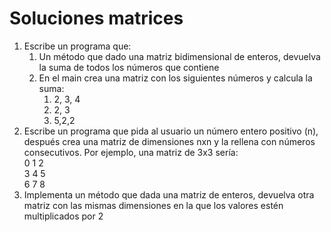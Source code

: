 # Soluciones matrices

1. Escribe un programa que:
   1. Un método que dado una matriz bidimensional de enteros, devuelva la suma de todos los números que contiene
   2. En el main crea una matriz con los siguientes números y calcula la suma:
      1. 2, 3, 4
      2. 2, 3
      3. 5,2,2
2. Escribe un programa que pida al usuario un número entero positivo (n), después crea una matriz de dimensiones nxn y la rellena con números consecutivos. Por ejemplo, una matriz de 3x3 sería:\
   0 1 2\
   3 4 5\
   6 7 8
3. Implementa un método que dada una matriz de enteros, devuelva otra matriz con las mismas dimensiones en la que los valores estén multiplicados por 2
